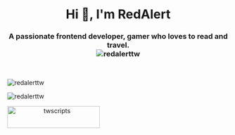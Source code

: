 <h1 align="center">Hi 👋, I'm RedAlert</h1>
<h3 align="center">
    A passionate frontend developer, gamer who loves to read and travel.<br>
    <img src="https://komarev.com/ghpvc/?username=redalerttw&label=Profile%20views&color=0e75b6&style=flat" alt="redalerttw" align="center" />
</h3>

<br>

<p>
    <img align="center" src="https://github-readme-stats.vercel.app/api?username=redalerttw&show_icons=true&theme=dark&locale=en" alt="redalerttw" align="center" />
</p>

<p>
    <img align="center" src="https://github-readme-streak-stats.herokuapp.com/?user=redalerttw&theme=dark" alt="redalerttw" align="center" />
</p>

<p>
    <a href="https://www.buymeacoffee.com/twscripts" align="center">
        <img align="left" src="https://cdn.buymeacoffee.com/buttons/v2/default-yellow.png" height="50" width="210" alt="twscripts" align="center" />
    </a>
</p>
